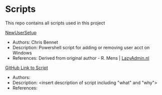 # Scripts
This repo contains all scripts used in this project

[NewUserSetup](https://github.com/Industrial-Software-Solutions-MSP/Scripts/blob/main/NewUserSetup.ps1)
  * Authors: Chris Bennet
  * Description: Powershell script for adding or removing user acct on Windows
  * References: Derived from original author - R. Mens | [LazyAdmin.nl](https://lazyadmin.nl/powershell/create-local-user/)
  
[GitHub Link to Script](<insert url here>)
  * Authors: <insert names of anyone who contributed>
  * Description: <insert description of script including "what" and "why">
  * References: <insert any references or resrouces used in creating the script>
